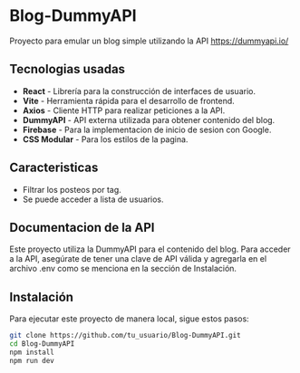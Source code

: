 
# Blog-DummyAPI

Proyecto para emular un blog simple utilizando la API https://dummyapi.io/

## Tecnologias usadas

- **React** - Librería para la construcción de interfaces de usuario.
- **Vite** - Herramienta rápida para el desarrollo de frontend.
- **Axios** - Cliente HTTP para realizar peticiones a la API.
- **DummyAPI** - API externa utilizada para obtener contenido del blog.
- **Firebase** - Para la implementacion de inicio de sesion con Google.
- **CSS Modular** - Para los estilos de la pagina.

## Caracteristicas

- Filtrar los posteos por tag.
- Se puede acceder a lista de usuarios.

## Documentacion de la API 

Este proyecto utiliza la DummyAPI para el contenido del blog. Para acceder a la API, asegúrate de tener una clave de API válida y agregarla en el archivo .env como se menciona en la sección de Instalación.


## Instalación

Para ejecutar este proyecto de manera local, sigue estos pasos:

   ```bash
   git clone https://github.com/tu_usuario/Blog-DummyAPI.git
   cd Blog-DummyAPI
   npm install
   npm run dev 